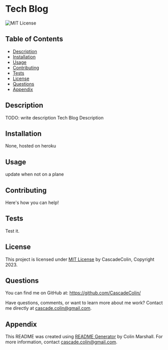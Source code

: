 # Tech Blog

![MIT License](https://img.shields.io/badge/License-MIT-brightgreen)

## Table of Contents
  
- [Description](#description)
- [Installation](#installation)
- [Usage](#usage)
- [Contributing](#contributing)
- [Tests](#tests)
- [License](#license)
- [Questions](#questions)
- [Appendix](#appendix)
  
## Description

TODO: write description
Tech Blog Description
  
## Installation
  
None, hosted on heroku
  
## Usage
  
update when not on a plane
  
## Contributing
  
Here's how you can help!
  
## Tests
  
Test it.
  
## License

This project is licensed under [MIT License](https://opensource.org/licenses/MIT) by CascadeColin, Copyright 2023.

## Questions

You can find me on GitHub at:  https://github.com/CascadeColin/

Have questions, comments, or want to learn more about me work?  Contact me directly at cascade.colin@gmail.com.
  
## Appendix

This README was created using [README Generator](https://github.com/CascadeColin/README-Generator) by Colin Marshall.  For more information, contact cascade.colin@gmail.com.
